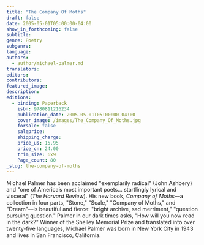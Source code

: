 ```yaml
---
title: "The Company Of Moths"
draft: false
date: 2005-05-01T05:00:00-04:00
show_in_forthcoming: false
subtitle:
genre: Poetry
subgenre:
language:
authors:
  - author/michael-palmer.md
translators:
editors:
contributors:
featured_image:
description:
editions:
  - binding: Paperback
    isbn: 9780811216234
    publication_date: 2005-05-01T05:00:00-04:00
    cover_image: /images/The_Company_Of_Moths.jpg
    forsale: false
    saleprice:
    shipping_charge:
    price_us: 15.95
    price_cn: 24.00
    trim_size: 6x9
    Page_count: 80
_slug: the-company-of-moths
---
```


Michael Palmer has been acclaimed "exemplarily radical" (John Ashbery) and "one of America’s most important poets... startlingly lyrical and visceral" (_The Harvard Review_). His new book, _Company of Moths_––a collection in four parts, "Stone," "Scale," "Company of Moths," and "Dream"––is beautiful and fierce: "bright archive, sad merriment," "question pursuing question." Palmer in our dark times asks, "How will you now read in the dark?" Winner of the Shelley Memorial Prize and translated into over twenty-five languages, Michael Palmer was born in New York City in 1943 and lives in San Francisco, California.

